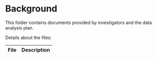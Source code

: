# Background  
  
This folder contains documents provided by investigators and the data analysis plan.  
  
Details about the files:  
  
File | Description
---|---------------------------------------------------------------------
  
